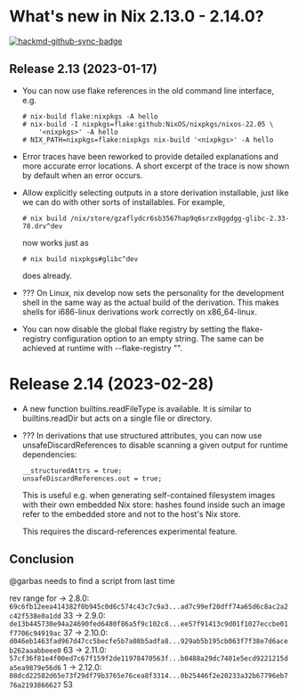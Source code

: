 # What's new in Nix 2.13.0 - 2.14.0?

[![hackmd-github-sync-badge](https://hackmd.io/j2_6RaXMRxikUopcvuHYJg/badge)](https://hackmd.io/j2_6RaXMRxikUopcvuHYJg)


## Release 2.13 (2023-01-17)

<!--
- The repeat and enforce-determinism options have been removed since they had been broken under many circumstances for a long time.
-->

- You can now use flake references in the old command line interface, e.g.

    ```
    # nix-build flake:nixpkgs -A hello
    # nix-build -I nixpkgs=flake:github:NixOS/nixpkgs/nixos-22.05 \
        '<nixpkgs>' -A hello
    # NIX_PATH=nixpkgs=flake:nixpkgs nix-build '<nixpkgs>' -A hello
    ```
<!--
- Instead of "antiquotation", the more common term string interpolation is now used consistently. Historical release notes were not changed.
-->

- Error traces have been reworked to provide detailed explanations and more accurate error locations. A short excerpt of the trace is now shown by default when an error occurs.

- Allow explicitly selecting outputs in a store derivation installable, just like we can do with other sorts of installables. For example,

    ```
    # nix build /nix/store/gzaflydcr6sb3567hap9q6srzx8ggdgg-glibc-2.33-78.drv^dev
    ```

    now works just as

    ```
    # nix build nixpkgs#glibc^dev
    ```
    
    does already.

- ??? On Linux, nix develop now sets the personality for the development shell in the same way as the actual build of the derivation. This makes shells for i686-linux derivations work correctly on x86_64-linux.

- You can now disable the global flake registry by setting the flake-registry configuration option to an empty string. The same can be achieved at runtime with --flake-registry "".


# Release 2.14 (2023-02-28)

- A new function builtins.readFileType is available. It is similar to builtins.readDir but acts on a single file or directory.

<!--
- In flakes, the .outPath attribute of a flake now always refers to the directory containing the flake.nix. This was not the case for when flake.nix was in a subdirectory of e.g. a Git repository. The root of the source of a flake in a subdirectory is still available in .sourceInfo.outPath.
-->

- ??? In derivations that use structured attributes, you can now use unsafeDiscardReferences to disable scanning a given output for runtime dependencies:

    ```
    __structuredAttrs = true;
    unsafeDiscardReferences.out = true;
    ```

    This is useful e.g. when generating self-contained filesystem images with their own embedded Nix store: hashes found inside such an image refer to the embedded store and not to the host's Nix store.

    This requires the discard-references experimental feature.
    
## Conclusion

@garbas needs to find a script from last time

rev range for
-> 2.8.0: `69c6fb12eea414382f0b945c0d6c574c43c7c9a3...ad7c99ef20dff74a65d6c8ac2a2c42f538e0a1dd`
33
-> 2.9.0: `de13b445730e94a24690fed6480f86a5f9c102c8...ee57f91413c9d01f1027eccbe01f7706c94919ac`
37
-> 2.10.0: `d046eb1463fad967d47cc5becfe5b7a08b5adfa8...929ab5b195cb063f7f38e7d6aceb262aaabbeee0`
63
-> 2.11.0: `57cf36f81e4f00ed7c67f159f2de11978470563f...b0488a29dc7401e5ecd9221215da5ea9879e56d6`
1
-> 2.12.0: `08dcd22582d65e73f29df79b3765e76cea8f3314...0b25446f2e20233a32b67796eb776a2193866627`
53
